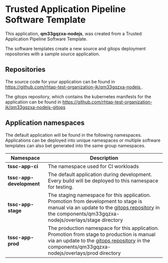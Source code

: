 # Trusted Application Pipeline Software Template

This application, **qm33gqzxa-nodejs**, was created from a Trusted Application Pipeline Software Template.

The software templates create a new source and gitops deployment repositories with a sample source application. 

## Repositories

The source code for your application can be found in [https://github.com/rhtap-test-organization-jk/qm33gqzxa-nodejs ](https://github.com/rhtap-test-organization-jk/qm33gqzxa-nodejs ).
 
The gitops repository, which contains the kubernetes manifests for the application can be found in 
[https://github.com/rhtap-test-organization-jk/qm33gqzxa-nodejs-gitops ](https://github.com/rhtap-test-organization-jk/qm33gqzxa-nodejs-gitops ) 

## Application namespaces 

The default application will be found in the following namespaces. Applications can be deployed into unique namespaces or multiple software templates can also bet generated into the same group namespaces.  

|  Namespace   |  Description   |  
| -------- | -------- |
| **tssc-app-ci** | The namespace used for CI workloads |
| **tssc-app-development** | The default application during development. Every build will be deployed to this namespace for testing. |
| **tssc-app-stage** | The staging namespace for this application. Promotion from development to stage is manual via an update to the [gitops repository](https://github.com/rhtap-test-organization-jk/qm33gqzxa-nodejs-gitops ) in the components/qm33gqzxa-nodejs/overlays/stage directory |
| **tssc-app-prod** | The production namespace for this application. Promotion from stage to production is manual via an update to the [gitops repository](https://github.com/rhtap-test-organization-jk/qm33gqzxa-nodejs-gitops ) in the components/qm33gqzxa-nodejs/overlays/prod directory |